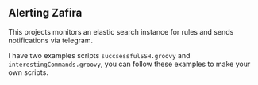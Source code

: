 ## Alerting Zafira

This projects monitors an elastic search instance for rules and sends notifications via telegram.

I have two examples scripts `succsessfulSSH.groovy` and `interestingCommands.groovy`, you can follow these examples to make your own scripts.